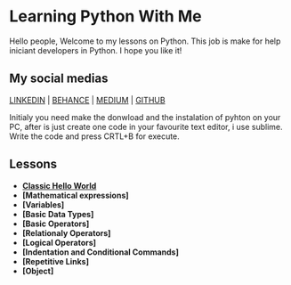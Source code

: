 # Learning Python With Me

Hello people, Welcome to my lessons on Python.
This job is make for help iniciant developers in Python.
I hope you like it!

## My social medias
[LINKEDIN](https://www.linkedin.com/in/tuliohds) | [BEHANCE](https://www.behance.net/tuliohds) | [MEDIUM](https://www.medium.com/@tuliohenriquess) | [GITHUB](https://www.github.com/TulioHenrique)

Initialy you need make the donwload and the instalation of pyhton on your PC,
after is just create one code in your favourite text editor, i use sublime.
Write the code and press CRTL+B for execute.

## Lessons

* **[Classic Hello World](/HelloWorld.py)**
* **[Mathematical expressions]**
* **[Variables]**
* **[Basic Data Types]**
* **[Basic Operators]**
* **[Relationaly Operators]**
* **[Logical Operators]**
* **[Indentation and Conditional Commands]**
* **[Repetitive Links]**
* **[Object]**
